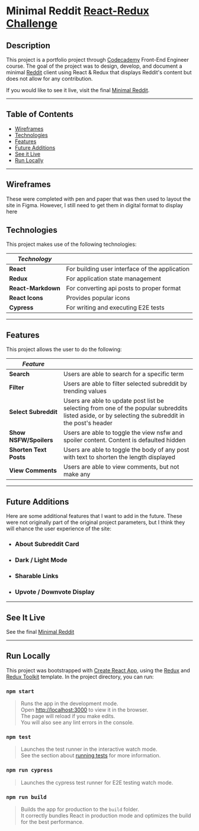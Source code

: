 # Minimal Reddit [React-Redux Challenge](https://www.codecademy.com/paths/front-end-engineer-career-path/tracks/fecp-react-and-redux-portfolio-project/modules/fecp-reddit-client/kanban_projects/reddit-client)

## Description

This project is a portfolio project through [Codecademy](https://codecademy.com) Front-End Engineer course. The goal of the project was to design, develop, and document a minimal [Reddit](https://www.reddit.com) client using React & Redux that displays Reddit's content but does not allow for any contribution.

If you would like to see it live, visit the final [Minimal Reddit](https://persigio-mini-reddit.netlify.app/).

---

## Table of Contents

- [Wireframes](#wireframes)
- [Technologies](#technologies)
- [Features](#features)
- [Future Additions](#future-additions)
- [See it Live](https://persigio-mini-reddit.netlify.app/)
- [Run Locally](#run-locally)

---

## Wireframes

These were completed with pen and paper that was then used to layout the site in Figma. However, I still need to get them in digital format to display here

## Technologies

This project makes use of the following technologies:

| *Technology*||
|---|---|
| **React** | For building user interface of the application |
| **Redux** | For application state management |
| **React-Markdown** | For converting api posts to proper format |
| **React Icons** | Provides popular icons |
| **Cypress** | For writing and executing E2E tests |

---

## Features

This project allows the user to do the following:

| *Feature*||
|---|---|
| **Search** | Users are able to search for a specific term |
| **Filter** | Users are able to filter selected subreddit by trending values |
| **Select Subreddit**| Users are able to update post list be selecting from one of the popular subreddits listed aside, or by selecting the subreddit in the post's header |
| **Show NSFW/Spoilers** | Users are able to toggle the view nsfw and spoiler content.   Content is defaulted hidden |
| **Shorten Text Posts** | Users are able to toggle the body of any post with text to shorten the length displayed |
| **View Comments** | Users are able to view comments, but not make any |

---

## Future Additions

Here are some additional features that I want to add in the future. These were not originally part of the original project parameters, but I think they will ehance the user experience of the site:

- ### About Subreddit Card

- ### Dark / Light Mode

- ### Sharable Links

- ### Upvote / Downvote Display

---

## See It Live

See the final [Minimal Reddit](https://persigio-mini-reddit.netlify.app/)

---

## Run Locally

This project was bootstrapped with [Create React App](https://github.com/facebook/create-react-app), using the [Redux](https://redux.js.org/) and [Redux Toolkit](https://redux-toolkit.js.org/) template.
In the project directory, you can run:

### `npm start`

> Runs the app in the development mode.  
> Open [http://localhost:3000](http://localhost:3000) to view it in the browser.  
> The page will reload if you make edits.  
> You will also see any lint errors in the console.

### `npm test`

> Launches the test runner in the interactive watch mode.  
> See the section about [running tests](https://facebook.github.io/create-react-app/docs/running-tests) for more information.

### `npm run cypress`

> Launches the cypress test runner for E2E testing watch mode.

### `npm run build`

> Builds the app for production to the `build` folder.  
> It correctly bundles React in production mode and optimizes the build for the best performance.  
